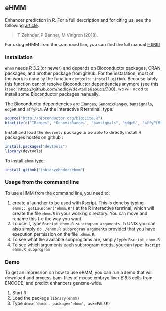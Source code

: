 ## eHMM

Enhancer prediction in R. For a full description and for citing us, see the following [article]():

> T Zehnder, P Benner, M Vingron (2018).

For using eHMM from the command line, you can find the full manual [HERE!](/https://github.com/tobiaszehnder/ehmm/inst/manual.html)


### Installation

`ehmm` needs R 3.2 (or newer) and depends on Bioconductor packages, CRAN packages, and another package from github. 
For the installation, most of the work is done by the function `devtools::install_github`. Because lately this function cannot resolve Bioconductor dependencies anymore (see this issue: https://github.com/hadley/devtools/issues/700), we will need to install some Bioconductor packages manually.

The Bioconductor dependencies are `IRanges`, `GenomicRanges`, `bamsignals`, `edgeR` and `affyPLM`. At the interactive R terminal, type:

```R
source("http://bioconductor.org/biocLite.R")
biocLite(c("IRanges", "GenomicRanges", "bamsignals", "edgeR", "affyPLM"))
```

Install and load the `devtools` package to be able to directly install R packages hosted on github :
```R
install.packages("devtools")
library(devtools)
```

To install `ehmm` type:

```R
install_github("tobiaszehnder/ehmm")
```

### Usage from the command line

To use eHMM from the command line, you need to:

1. create a launcher to be used with Rscript. This is done
by typing `ehmm:::getLauncher("ehmm.R")` at the R interactive 
terminal, which will create the file `ehmm.R` in your working directory. 
You can move and rename this file the way you want. 
2. To use it, type `Rscript ehmm.R subprogram arguments`.
In UNIX you can also simply do `./ehmm.R subprogram arguments` provided that
you have execution permission on the file `.ehmm.R`. 
3. To see what the available subprograms are, simply type: 
`Rscript ehmm.R` 
4. To see which arguments each subprogram needs, you can type: 
`Rscript ehmm.R subprogram`


### Demo

To get an impression on how to use eHMM, you can run a demo that will download and process bam-files of mouse embryo liver E16.5 cells from ENCODE, and predict enhancers genome-wide.

1. Start R
2. Load the package `library(ehmm)`
3. Type `demo('demo', package='ehmm', ask=FALSE)`
